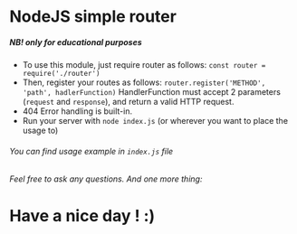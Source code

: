 # NodeJS simple router
##### NB! only for educational purposes

 - To use this module, just require router as follows:
 `const router = require('./router')` 
 - Then, register your routes as follows:
 `router.register('METHOD', 'path', hadlerFunction)`
 HandlerFunction must accept 2 parameters (`request` and `response`), and return a valid HTTP request.
 - 404 Error handling is built-in.
 - Run your server with `node index.js` (or wherever you want to place the usage to)
 
 ###### You can find usage example in `index.js` file
 ###### Feel free to ask any questions. And one more thing:
 # Have a nice day ! :)
